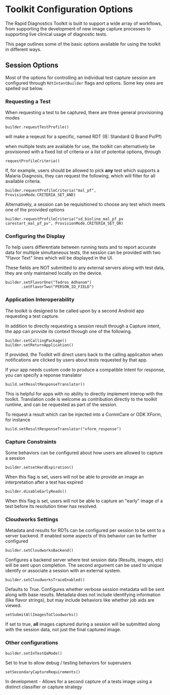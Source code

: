 # Toolkit Configuration Options

The Rapid Diagnostics Toolkit is built to support a wide array of workflows, from supporting the development of new image capture processes to supporting live clinical usage of diagnostic tests.

This page outlines some of the basic options available for using the toolkit in different ways.

## Session Options

Most of the options for controlling an individual test capture session are configured through `RdtIntentBuilder` flags and options. Some key ones are spelled out below.

### Requesting a Test

When requesting a test to be captured, there are three general provisioning modes

`builder.requestTestProfile()` 

will make a reqeust for a specific, named RDT (IE: Standard Q Brand Pv/Pf)

when multiple tests are available for use, the toolkit can alternatively be provisioned with a fixed list of criteria or a list of potential options, through

`requestProfileCriteria()`

If, for example, users should be allowed to pick **any** test which supports a Malaria Diagnosis, they can request the following, which will filter for all available criteria.

`builder.requestProfileCriteria("mal_pf", ProvisionMode.CRITERIA_SET_AND)`

Alternatively, a session can be requisitioned to choose any test which meets one of the proivided options

`builder.requestProfileCriteria("sd_bioline_mal_pf_pv carestart_mal_pf_pv", ProvisionMode.CRITERIA_SET_OR)`

### Configuring the Display

To help users differentiate between running tests and to report accurate data for multiple simultaneous tests, the session can be provided with two "Flavor Text" lines which will be displayed in the UI.

These fields are NOT submitted to any external servers along with test data, they are only maintained locally on the device.

```
builder.setFlavorOne("Tedros Adhanom")
       .setFlavorTwo("PERSON_ID_FIELD")
```

### Application Interoperability

The toolkit is designed to be called upon by a second Android app requesting a test capture.

In addition to directly requesting a session result through a Capture intent, the app can provide its context through one of the following.

```
builder.setCallingPackage()
builder.setReturnApplication()
```

If provided, the Toolkit will direct users back to the calling applicaiton when notifications are clicked by users about tests requested by that app.

If your app needs custom code to produce a compatible Intent for response, you can specify a reponse translator

`build.setResultResponseTranslator()`

This is helpful for apps with no ability to directly implement interop with the toolkit. Translation code is welcome as contribution directly to the toolkit runtime, and can be requested as part of the session.

To request a result which can be injected into a CommCare or ODK XForm, for instance

`build.setResultResponseTranslator("xform_response")`

### Capture Constraints

Some behaviors can be configured about how users are allowed to capture a session

```
builder.setsetHardExpiration()
```

When this flag is set, users will not be able to provide an image an interpretation after a test has expired

```
builder.disableEarlyReads()
```

When this flag is set, users will not be able to capture an "early" image of a test before its resolution timer has resolved.


### Cloudworks Settings

Metadata and results for RDTs can be configured per session to be sent to a server backend. If enabled some aspects of this behavior can be further configured

```
builder.setCloudworksBackend()
```

Configures a backend server where test session data (Results, images, etc) will be sent upon completion. The second argument can be used to unique identify or associate a session with an external system.

```
builder.setCloudworksTraceEnabled()
```

Defaults to True. Configures whether verbose session metadata will be sent along with base results. Metadata does not include identifying information (like flavor strings), but may include behaviors like whether job aids are viewed.

```
setSubmitAllImagesToCloudworks()
```

If set to true, **all** images captured during a session will be submitted along with the session data, not just the final captured image.

### Other configurations

```builder.setInTestQaMode()```

Set to true to allow debug / testing behaviors for superusers

```setSecondaryCaptureRequirements()```

In development - Allows for a second capture of a tests image using a distinct classifier or capture strategy
